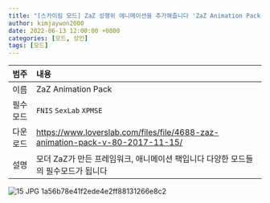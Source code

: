 ```yaml
---
title: "[스카이림 모드] ZaZ 성행위 애니메이션을 추가해줍니다 'ZaZ Animation Pack'"
author: kimjaywon2000
date: 2022-06-13 12:00:00 +0800
categories: [모드, 성인]
tags: [모드]
---
```


| 범주             | 내용            |
|:----------------|:---------------|
| 이름             | ZaZ Animation Pack  |
| 필수 모드         | `FNIS` `SexLab` `XPMSE`          |
| 다운로드          | <https://www.loverslab.com/files/file/4688-zaz-animation-pack-v-80-2017-11-15/> |
| 설명             | 모더 ZaZ가 만든 프레임워크, 애니메이션 팩입니다 다양한 모드들의 필수모드가 됩니다 |

![15 JPG 1a56b78e41f2ede4e2ff88131266e8c2](https://user-images.githubusercontent.com/76558033/173382887-acf20647-796e-4d1f-82af-35c69326fd2c.jpg)

